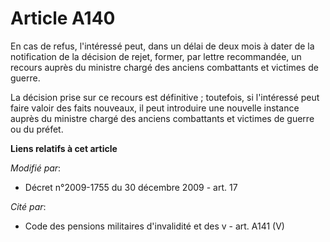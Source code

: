 # Article A140

En cas de refus, l'intéressé peut, dans un délai de deux mois à dater de la notification de la décision de rejet, former, par
lettre recommandée, un recours auprès du       ministre chargé des anciens combattants et victimes de guerre. 

La décision prise sur ce recours est définitive ; toutefois, si l'intéressé peut faire valoir des faits nouveaux, il peut
introduire une nouvelle instance auprès du       ministre chargé des anciens combattants et victimes de guerre ou du préfet.

**Liens relatifs à cet article**

_Modifié par_:

  - Décret n°2009-1755 du 30 décembre 2009 - art. 17

_Cité par_:

  - Code des pensions militaires d'invalidité et des v - art. A141 (V)
